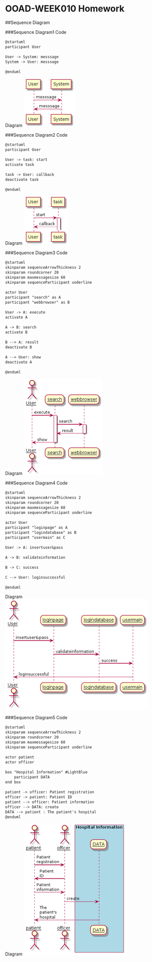 # OOAD-WEEK010 Homework
##Sequence Diagram

###Sequence Diagram1
Code
```
@startuml
participant User

User -> System: messsage
System -> User: messsage

@enduml
```
Diagram
<img src="https://github.com/pongsakorn194/OOAD-WEEK10/blob/master/Homework/Sequence%20Diagram01.png?raw=true ">

###Sequence Diagram2
Code
```
@startuml
participant User

User -> task: start
activate task

task -> User: callback
deactivate task

@enduml
```
Diagram
<img src="https://github.com/pongsakorn194/OOAD-WEEK10/blob/master/Homework/Sequence%20Diagram02.png?raw=true">

###Sequence Diagram3
Code
```
@startuml
skinparam sequenceArrowThickness 2
skinparam roundcorner 20
skinparam maxmessagesize 60
skinparam sequenceParticipant underline

actor User
participant "search" as A
participant "webbrowser" as B

User -> A: execute
activate A

A -> B: search
activate B

B --> A: result
deactivate B

A --> User: show
deactivate A

@enduml
```
Diagram
<img src="https://github.com/pongsakorn194/OOAD-WEEK10/blob/master/Homework/Sequence%20Diagram03.png?raw=true">

###Sequence Diagram4
Code
```
@startuml
skinparam sequenceArrowThickness 2
skinparam roundcorner 20
skinparam maxmessagesize 60
skinparam sequenceParticipant underline

actor User
participant "loginpage" as A
participant "logindatabase" as B
participant "usermain" as C

User -> A: insertuser&pass

A -> B: validateinformation

B -> C: success

C --> User: loginsuccessful

@enduml
```
Diagram
<img src="https://github.com/pongsakorn194/OOAD-WEEK10/blob/master/Homework/Sequence%20Diagram04.png?raw=true">

###Sequence Diagram5
Code
```
@startuml
skinparam sequenceArrowThickness 2
skinparam roundcorner 20
skinparam maxmessagesize 60
skinparam sequenceParticipant underline

actor patient
actor officer

box "Hospital Information" #LightBlue
	participant DATA
end box

patient -> officer: Patient registration
officer -> patient: Patient ID
patient --> officer: Patient information
officer --> DATA: create
DATA --> patient : The patient's hospital
@enduml
```
Diagram
<img src="https://github.com/pongsakorn194/OOAD-WEEK10/blob/master/Homework/Sequence%20Diagram05.png?raw=true">

